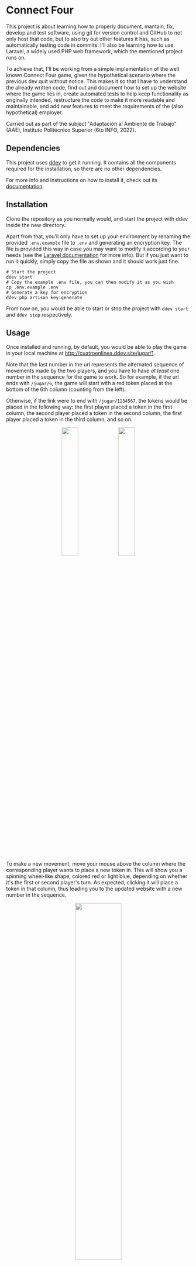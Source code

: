 # Connect Four

This project is about learning how to properly document, mantain, fix, develop and test software, using git for version control and GitHub to not only host that code, but to also try out other features it has, such as automatically testing code in commits. I'll also be learning how to use Laravel, a widely used PHP web framework, which the mentioned project runs on.

To achieve that, I'll be working from a simple implementation of the well known Connect Four game, given the hypothetical scenario where the previous dev quit without notice. This makes it so that I have to understand the already written code, find out and document how to set up the website where the game lies in, create automated tests to help keep functionality as originally intended, restructure the code to make it more readable and maintainable, and add new features to meet the requirements of the (also hypothetical) employer.

Carried out as part of the subject "Adaptación al Ambiente de Trabajo" (AAE), Instituto Politécnico Superior (6to INFO, 2022).

## Dependencies

This project uses [ddev](https://github.com/drud/ddev) to get it running. It contains all the components required for the installation, so there are no other dependencies.

For more info and instructions on how to install it, check out its [documentation](https://ddev.readthedocs.io/en/stable/).

## Installation

Clone the repository as you normally would, and start the project with ddev inside the new directory.

Apart from that, you'll only have to set up your environment by renaming the provided `.env.example` file to `.env` and generating an encryption key. The file is provided this way in case you may want to modify it according to your needs (see the [Laravel documentation](https://laravel.com/docs/9.x/configuration#environment-configuration) for more info). But if you just want to run it quickly, simply copy the file as shown and it should work just fine.

```shell
# Start the project
ddev start
# Copy the example .env file, you can then modify it as you wish
cp .env.example .env
# Generate a key for encryption
ddev php artisan key:generate
```

From now on, you would be able to start or stop the project with `ddev start` and `ddev stop` respectively.

## Usage

Once installed and running, by default, you would be able to play the game in your local machine at http://cuatroenlinea.ddev.site/jugar/1.

Note that the last number in the url represents the alternated sequence of movements made by the two players, and you have to have *at least* one number in the sequence for the game to work. So for example, if the url ends with `/jugar/6`, the game will start with a red token placed at the bottom of the 6th column (counting from the left).

Otherwise, if the link were to end with `/jugar/1234567`, the tokens would be placed in the following way: the first player placed a token in the first column, the second player placed a token in the second column, the first player placed a token in the third column, and so on.

<p align="center">
    <img style="width: 30%;" src="https://user-images.githubusercontent.com/68936651/172038260-1ebc224e-162d-4564-a9aa-6cbd07bd8388.png" />
    <img style="width: 30%;" src="https://user-images.githubusercontent.com/68936651/172038300-7c9e1400-4ae8-4281-9bab-6b83111ca422.png" />
</p>

To make a new movement, move your mouse above the column where the corresponding player wants to place a new token in. This will show you a spinning wheel-like shape, colored red or light blue, depending on whether it's the first or second player's turn. As expected, clicking it will place a token in that column, thus leading you to the updated website with a new number in the sequence.

<p align="center"><img width="50%" src="https://user-images.githubusercontent.com/68936651/172038672-89aa871b-a590-493a-83a5-4a0aee45ea9e.png" /></p>

**Currently, there's no feedback when a player wins (i.e. manages to connect four tokens by placing them adjacently in a row, column or diagonal)** (to be added soon).

## Common issues

You may run into a warning similar like the following one when navigating to the default url:

<p align="center"><img style="width: 60%;" src="https://user-images.githubusercontent.com/68936651/172041595-4fe20019-8a34-45a7-ba03-a698b0faa6d6.png" /></p>

If that's the case, it's possible that your browser may have redirected you to **https**://cuatroenlinea... instead of **http**://cuatroenlinea...
You can easily solve this typing the link again, but be sure to type it entirely (i.e. be sure to type "http://" at the start of the url). Or, of course, you could just click the link mentioned before, if you're reading this from the same machine you've installed Connect Four.
